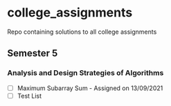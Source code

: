 # college_assignments
Repo containing solutions to all college assignments

## Semester 5
### Analysis and Design Strategies of Algorithms

- [ ] Maximum Subarray Sum - Assigned on 13/09/2021
- [ ] Test List
